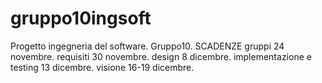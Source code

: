 # gruppo10ingsoft
Progetto ingegneria del software. Gruppo10.
SCADENZE
gruppi 24 novembre. 
requisiti 30 novembre. 
design 8 dicembre.
implementazione e testing 13 dicembre.
visione 16-19 dicembre.
